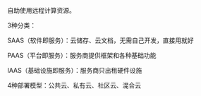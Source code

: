 自助使用远程计算资源。

3种分类：

SAAS（软件即服务）：云储存、云文档，无需自己开发，直接用就好

PAAS（平台即服务）：服务商提供框架和各种基础功能

IAAS（基础设施即服务）：服务商只出租硬件设施

4种部署模型：公共云、私有云、社区云、混合云
